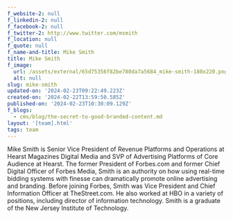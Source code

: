 ```yaml
---
f_website-2: null
f_linkedin-2: null
f_facebook-2: null
f_twitter-2: http://www.twitter.com/msmith
f_location: null
f_quote: null
f_name-and-title: Mike Smith
title: Mike Smith
f_image:
  url: /assets/external/65d75356f82be780da7a5684_mike-smith-180x220.png
  alt: null
slug: mike-smith
updated-on: '2024-02-23T09:22:49.223Z'
created-on: '2024-02-22T13:59:50.585Z'
published-on: '2024-02-23T10:30:09.129Z'
f_blogs:
  - cms/blog/the-secret-to-good-branded-content.md
layout: '[team].html'
tags: team
---
```


Mike Smith is Senior Vice President of Revenue Platforms and Operations at Hearst Magazines Digital Media and SVP of Advertising Platforms of Core Audience at Hearst. The former President of Forbes.com and former Chief Digital Officer of Forbes Media, Smith is an authority on how using real-time bidding systems with finesse can dramatically promote online advertising and branding. Before joining Forbes, Smith was Vice President and Chief Information Officer at TheStreet.com. He also worked at HBO in a variety of positions, including director of information technology. Smith is a graduate of the New Jersey Institute of Technology.

